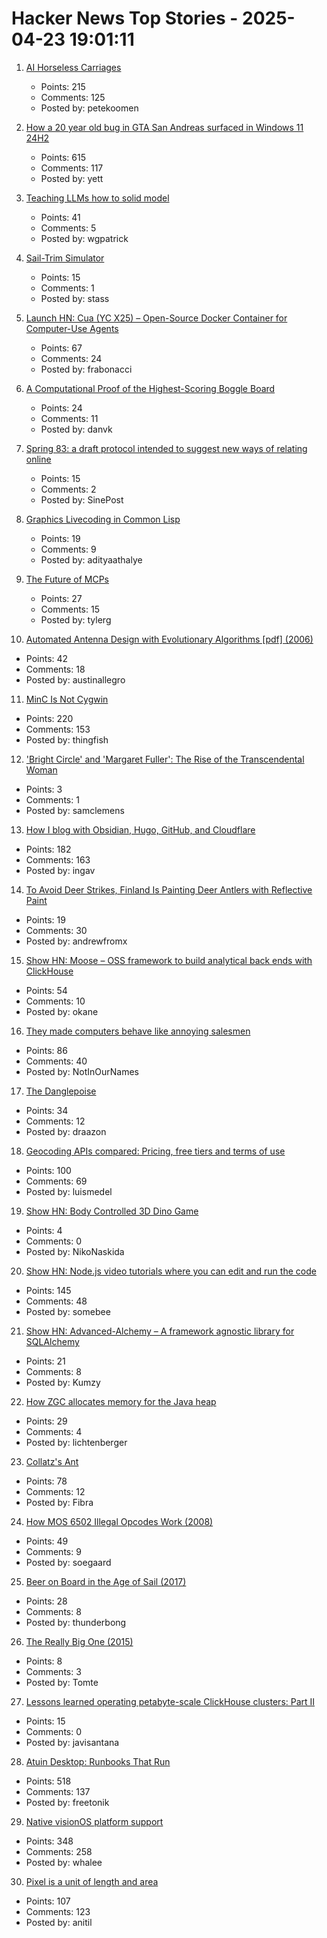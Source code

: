 # Hacker News Top Stories - 2025-04-23 19:01:11

1. [AI Horseless Carriages](https://koomen.dev/essays/horseless-carriages/)
   - Points: 215
   - Comments: 125
   - Posted by: petekoomen

2. [How a 20 year old bug in GTA San Andreas surfaced in Windows 11 24H2](https://cookieplmonster.github.io/2025/04/23/gta-san-andreas-win11-24h2-bug/)
   - Points: 615
   - Comments: 117
   - Posted by: yett

3. [Teaching LLMs how to solid model](https://willpatrick.xyz/technology/2025/04/23/teaching-llms-how-to-solid-model.html)
   - Points: 41
   - Comments: 5
   - Posted by: wgpatrick

4. [Sail-Trim Simulator](https://simulator.atterwind.info/)
   - Points: 15
   - Comments: 1
   - Posted by: stass

5. [Launch HN: Cua (YC X25) – Open-Source Docker Container for Computer-Use Agents](https://github.com/trycua/cua)
   - Points: 67
   - Comments: 24
   - Posted by: frabonacci

6. [A Computational Proof of the Highest-Scoring Boggle Board](https://www.danvk.org/2025/04/23/boggle-solved.html)
   - Points: 24
   - Comments: 11
   - Posted by: danvk

7. [Spring 83: a draft protocol intended to suggest new ways of relating online](https://github.com/robinsloan/spring-83)
   - Points: 15
   - Comments: 2
   - Posted by: SinePost

8. [Graphics Livecoding in Common Lisp](https://kevingal.com/blog/cl-livecoding.html)
   - Points: 19
   - Comments: 9
   - Posted by: adityaathalye

9. [The Future of MCPs](https://iamcharliegraham.substack.com/publish/post/161906169)
   - Points: 27
   - Comments: 15
   - Posted by: tylerg

10. [Automated Antenna Design with Evolutionary Algorithms [pdf] (2006)](https://ntrs.nasa.gov/api/citations/20060024675/downloads/20060024675.pdf)
   - Points: 42
   - Comments: 18
   - Posted by: austinallegro

11. [MinC Is Not Cygwin](https://minc.commandlinerevolution.nl/english/home.html)
   - Points: 220
   - Comments: 153
   - Posted by: thingfish

12. ['Bright Circle' and 'Margaret Fuller': The Rise of the Transcendental Woman](https://www.wsj.com/arts-culture/books/bright-circle-and-margaret-fuller-the-rise-of-the-transcendental-woman-1bacdb10)
   - Points: 3
   - Comments: 1
   - Posted by: samclemens

13. [How I blog with Obsidian, Hugo, GitHub, and Cloudflare](https://ingau.me/blog/how-i-write-my-blogs-in-obsidian-and-publish-instantly/)
   - Points: 182
   - Comments: 163
   - Posted by: ingav

14. [To Avoid Deer Strikes, Finland Is Painting Deer Antlers with Reflective Paint](https://www.smithsonianmag.com/smart-news/avoid-deer-strikes-finland-painting-deer-antlers-reflective-paint-180949792/)
   - Points: 19
   - Comments: 30
   - Posted by: andrewfromx

15. [Show HN: Moose – OSS framework to build analytical back ends with ClickHouse](https://docs.fiveonefour.com/moose)
   - Points: 54
   - Comments: 10
   - Posted by: okane

16. [They made computers behave like annoying salesmen](https://rakhim.exotext.com/they-made-computers-behave-like-annoying-salesmen)
   - Points: 86
   - Comments: 40
   - Posted by: NotInOurNames

17. [The Danglepoise](https://www.sallery.co.uk/danglepoise)
   - Points: 34
   - Comments: 12
   - Posted by: draazon

18. [Geocoding APIs compared: Pricing, free tiers and terms of use](https://www.bitoff.org/geocoding-apis-comparison/)
   - Points: 100
   - Comments: 69
   - Posted by: luismedel

19. [Show HN: Body Controlled 3D Dino Game](https://nicknaskida.github.io/vibe-coding-game-jam/)
   - Points: 4
   - Comments: 0
   - Posted by: NikoNaskida

20. [Show HN: Node.js video tutorials where you can edit and run the code](undefined)
   - Points: 145
   - Comments: 48
   - Posted by: somebee

21. [Show HN: Advanced-Alchemy – A framework agnostic library for SQLAlchemy](https://github.com/litestar-org/advanced-alchemy)
   - Points: 21
   - Comments: 8
   - Posted by: Kumzy

22. [How ZGC allocates memory for the Java heap](https://joelsiks.com/posts/zgc-heap-memory-allocation/)
   - Points: 29
   - Comments: 4
   - Posted by: lichtenberger

23. [Collatz's Ant](https://gbragafibra.github.io/2025/01/08/collatz_ant2.html)
   - Points: 78
   - Comments: 12
   - Posted by: Fibra

24. [How MOS 6502 Illegal Opcodes Work (2008)](https://www.pagetable.com/?p=39)
   - Points: 49
   - Comments: 9
   - Posted by: soegaard

25. [Beer on Board in the Age of Sail (2017)](https://blog.library.si.edu/blog/2017/08/02/beer-board-age-sail/)
   - Points: 28
   - Comments: 8
   - Posted by: thunderbong

26. [The Really Big One (2015)](https://www.newyorker.com/magazine/2015/07/20/the-really-big-one)
   - Points: 8
   - Comments: 3
   - Posted by: Tomte

27. [Lessons learned operating petabyte-scale ClickHouse clusters: Part II](https://www.tinybird.co/blog-posts/what-i-learned-operating-clickhouse-part-ii)
   - Points: 15
   - Comments: 0
   - Posted by: javisantana

28. [Atuin Desktop: Runbooks That Run](https://blog.atuin.sh/atuin-desktop-runbooks-that-run/)
   - Points: 518
   - Comments: 137
   - Posted by: freetonik

29. [Native visionOS platform support](https://github.com/godotengine/godot/pull/105628)
   - Points: 348
   - Comments: 258
   - Posted by: whalee

30. [Pixel is a unit of length and area](https://www.nayuki.io/page/pixel-is-a-unit-of-length-and-area)
   - Points: 107
   - Comments: 123
   - Posted by: anitil

